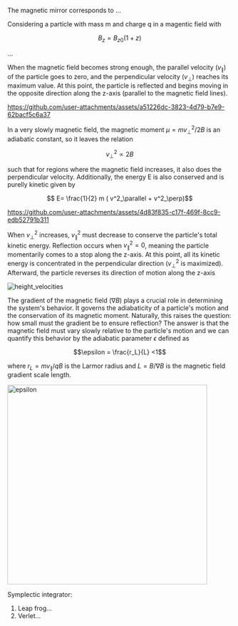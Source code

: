 The magnetic mirror corresponds to  ... <br>

Considering a particle with mass m and charge q in a magentic field with

$$B_z=B_{z0}(1+z)$$

...

When the magnetic field becomes strong enough, the parallel velocity ($v_\parallel$) of the particle goes to zero, and the perpendicular velocity ($v_\perp$) reaches its maximum value. At this point, the particle is reflected and begins moving in the opposite direction along the  z-axis (parallel to the magnetic field lines). 






https://github.com/user-attachments/assets/a51226dc-3823-4d79-b7e9-62bacf5c6a37






In a very slowly magnetic field, the magnetic moment $\mu=mv^2_\perp/2B$ is an adiabatic constant, so it leaves the relation <br>

$$v^2_\perp \propto 2B$$

such that for regions where the magnetic field increases, it also does the perpendicular velocity. Additionally, the energy E is also conserved and is purelly kinetic given by 

$$ E= \frac{1}{2} m ( v^2_\parallel  + v^2_\perp)$$



https://github.com/user-attachments/assets/4d83f835-c17f-469f-8cc9-edb52791b311

When $v^2_\perp$ increases, $v^2_\parallel$ must decrease to conserve the particle's total kinetic energy. Reflection occurs when 
$v^2_\parallel=0$, meaning the particle momentarily comes to a stop along the z-axis. At this point, all its kinetic energy is concentrated in the perpendicular direction ($v^2_\perp$ is maximized). Afterward, the particle reverses its direction of motion along the z-axis

![height_velocities](https://github.com/user-attachments/assets/2b96554e-c717-4b1a-beee-63ce745fa2e9)

 The gradient of the magnetic field ($\nabla B$) plays a crucial role in determining the system's behavior. It governs the adiabaticity of a particle's motion and the conservation of its magnetic moment. Naturally, this raises the question: how small must the gradient be to ensure reflection? The answer is that the magnetic field must vary slowly relative to the particle's motion and we can quantify this behavior by the adiabatic parameter $\epsilon$ defined as

$$\epsilon = \frac{r_L}{L} <1$$

where $r_L=m v_\parallel/qB$ is the Larmor radius and $L=B/\nabla B$ is the magnetic field gradient scale length.
 
<img width="448" alt="epsilon" src="https://github.com/user-attachments/assets/96536ab7-3ae0-4363-b796-1f474c216b01" />


Symplectic integrator:
1. Leap frog...
2. Verlet...
